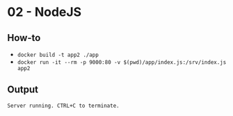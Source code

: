 # 02 - NodeJS

## How-to

- `docker build -t app2 ./app`
- `docker run -it --rm -p 9000:80 -v $(pwd)/app/index.js:/srv/index.js app2`

## Output

```
Server running. CTRL+C to terminate.
```
